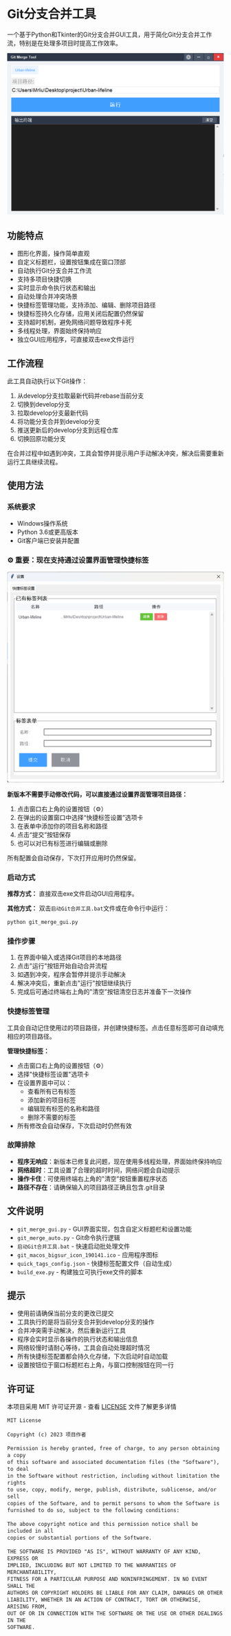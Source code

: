 # Git分支合并工具

一个基于Python和Tkinter的Git分支合并GUI工具，用于简化Git分支合并工作流，特别是在处理多项目时提高工作效率。

![Git分支合并工具界面](ui.png)

## 功能特点

- 图形化界面，操作简单直观
- 自定义标题栏，设置按钮集成在窗口顶部
- 自动执行Git分支合并工作流
- 支持多项目快捷切换
- 实时显示命令执行状态和输出
- 自动处理合并冲突场景
- 快捷标签管理功能，支持添加、编辑、删除项目路径
- 快捷标签持久化存储，应用关闭后配置仍然保留
- 支持超时机制，避免网络问题导致程序卡死
- 多线程处理，界面始终保持响应
- 独立GUI应用程序，可直接双击exe文件运行


## 工作流程

此工具自动执行以下Git操作：

1. 从develop分支拉取最新代码并rebase当前分支
2. 切换到develop分支
3. 拉取develop分支最新代码
4. 将功能分支合并到develop分支
5. 推送更新后的develop分支到远程仓库
6. 切换回原功能分支

在合并过程中如遇到冲突，工具会暂停并提示用户手动解决冲突，解决后需要重新运行工具继续流程。

## 使用方法

### 系统要求

- Windows操作系统
- Python 3.6或更高版本
- Git客户端已安装并配置

### ⚙️ 重要：现在支持通过设置界面管理快捷标签

![管理快捷标签](tag_setting.png)

**新版本不需要手动修改代码，可以直接通过设置界面管理项目路径：**

1. 点击窗口右上角的设置按钮（⚙️）
2. 在弹出的设置窗口中选择“快捷标签设置”选项卡
3. 在表单中添加你的项目名称和路径
4. 点击“提交”按钮保存
5. 也可以对已有标签进行编辑或删除

所有配置会自动保存，下次打开应用时仍然保留。

### 启动方式

**推荐方式：**
直接双击exe文件启动GUI应用程序。

**其他方式：**
双击`启动Git合并工具.bat`文件或在命令行中运行：

```bash
python git_merge_gui.py
```

### 操作步骤

1. 在界面中输入或选择Git项目的本地路径
2. 点击"运行"按钮开始自动合并流程
3. 如遇到冲突，程序会暂停并提示手动解决
4. 解决冲突后，重新点击"运行"按钮继续执行
5. 完成后可通过终端右上角的"清空"按钮清空日志并准备下一次操作

### 快捷标签管理

工具会自动记住使用过的项目路径，并创建快捷标签。点击任意标签即可自动填充相应的项目路径。

**管理快捷标签：**
- 点击窗口右上角的设置按钮（⚙️）
- 选择"快捷标签设置"选项卡
- 在设置界面中可以：
  - 查看所有已有标签
  - 添加新的项目标签
  - 编辑现有标签的名称和路径
  - 删除不需要的标签
- 所有修改会自动保存，下次启动时仍然有效

### 故障排除

- **程序无响应**：新版本已修复此问题，现在使用多线程处理，界面始终保持响应
- **网络超时**：工具设置了合理的超时时间，网络问题会自动提示
- **操作卡住**：可使用终端右上角的"清空"按钮重置程序状态
- **路径不存在**：请确保输入的项目路径正确且包含.git目录

## 文件说明

- `git_merge_gui.py` - GUI界面实现，包含自定义标题栏和设置功能
- `git_merge_auto.py` - Git命令执行逻辑
- `启动Git合并工具.bat` - 快速启动批处理文件
- `git_macos_bigsur_icon_190141.ico` - 应用程序图标
- `quick_tags_config.json` - 快捷标签配置文件（自动生成）
- `build_exe.py` - 构建独立可执行exe文件的脚本

## 提示

- 使用前请确保当前分支的更改已提交
- 工具执行的是将当前分支合并到develop分支的操作
- 合并冲突需手动解决，然后重新运行工具
- 程序会实时显示各操作的执行状态和输出信息
- 网络较慢时请耐心等待，工具会自动处理超时情况
- 所有快捷标签配置都会持久化存储，下次启动时自动加载
- 设置按钮位于窗口标题栏右上角，与窗口控制按钮在同一行

## 许可证

本项目采用 MIT 许可证开源 - 查看 [LICENSE](LICENSE) 文件了解更多详情

```
MIT License

Copyright (c) 2023 项目作者

Permission is hereby granted, free of charge, to any person obtaining a copy
of this software and associated documentation files (the "Software"), to deal
in the Software without restriction, including without limitation the rights
to use, copy, modify, merge, publish, distribute, sublicense, and/or sell
copies of the Software, and to permit persons to whom the Software is
furnished to do so, subject to the following conditions:

The above copyright notice and this permission notice shall be included in all
copies or substantial portions of the Software.

THE SOFTWARE IS PROVIDED "AS IS", WITHOUT WARRANTY OF ANY KIND, EXPRESS OR
IMPLIED, INCLUDING BUT NOT LIMITED TO THE WARRANTIES OF MERCHANTABILITY,
FITNESS FOR A PARTICULAR PURPOSE AND NONINFRINGEMENT. IN NO EVENT SHALL THE
AUTHORS OR COPYRIGHT HOLDERS BE LIABLE FOR ANY CLAIM, DAMAGES OR OTHER
LIABILITY, WHETHER IN AN ACTION OF CONTRACT, TORT OR OTHERWISE, ARISING FROM,
OUT OF OR IN CONNECTION WITH THE SOFTWARE OR THE USE OR OTHER DEALINGS IN THE
SOFTWARE.
```
